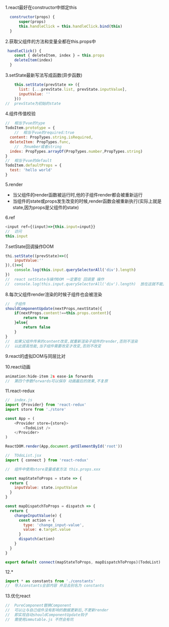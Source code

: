 1.react最好在constructor中绑定this

```js
  constructor(props) {
      super(props)
      this.handleClick = this.handleClick.bind(this)
  }
```

2.获取父组件的方法和变量全都在this.props中

```js
 handleClick() {
    const { deleteItem, index } = this.props
    deleteItem(index)
  }
```

3.setState最新写法写成函数(异步函数)

```js
    this.setState(prevState => ({
      list: [...prevState.list, prevState.inputValue],
      inputValue: ''
    }))
//	prevState为初始的state
```

4.组件传值校验

```js
//	相当于vue的type
TodoItem.prototype = {
    //	相当于vue的required:true
  content: PropTypes.string.isRequired,
  deleteItem: PropTypes.func,
    //	为number或者string
  index: PropTypes.arrayOf(PropTypes.number,PropTypes.string)
}
//	相当于vue的default
TodoItem.defaultProps = {
  test: 'hello world'
}

```

5.render

- 当父组件的render函数被运行时,他的子组件render都会被重新运行
- 当组件的state或props发生改变的时候,render函数会被重新执行(实际上就是state,因为props是父组件的state)

6.ref

```js
<input ref={(input)=>{this.input=input}}
//	访问
this.input
```

7.setState回调操作DOM

```js
thi.setState((prevState)=>({
	inputValue:''
}),()=>{
	console.log(this.input.querySelectorAll('div').length)
})
//	react setState与操作DOM 一定要在 回调里 操作
//	console.log(this.input.querySelectorAll('div').length)	放在这就不能正确获取DOM,因为虚拟算法是异步
```

8.每次父组件render渲染的时候子组件也会被渲染

```js
//	子组件
shouldComponentUpdate(nextProps,nextState){
	if(nextProps.content!==this.props.content){
		return true
	}else{
		return false
	}
}
//	如果父组件传来的content改变,就重新渲染子组件的render,否则不渲染
//	以此提高性能,当子组件需要改变才改变,否则不改变
```

9.react的虚拟DOM与同层比对

10.react动画

```js
animation:hide-item 2s ease-in forwards
//	第四个参数forwards可以保存 动画最后的效果,不复原
```

11.react-redux

```js
//	index.js
import {Provider} from 'react-redux'
import store from './store'

const App = (
	<Provider store={store}>
    	<TodoList />
    </Provider>
)

ReactDOM.render(App,document.getElementById('root'))

```

```js
//	TOdoList.jsx
import { connect } from 'react-redux'

//	组件中使用store变量或者方法 this.props.xxx

const mapStateToProps = state => {
  return {
    inputValue: state.inputValue
  }
}

const mapDispatchToProps = dispatch => {
  return {
    changeInputValue(e) {
      const action = {
        type: 'change_input-value',
        value: e.target.value
      }
      dispatch(action)
    }
  }
}

export default connect(mapStateToProps, mapDispatchToProps)(TodoList)

```

12.*

```js
import * as constants from './constants'
//	导入constants全部内容 并且去别名为 constants
```

13.优化react

```js
//	PureComponent替换Component
//	可以让与自己组件没有影响的数据更新后,不更新render
//	即实现自动shouldComponentUpdate钩子
//	需使用immutable.js 不然会有坑
```

